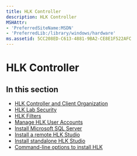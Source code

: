 ```yaml
---
title: HLK Controller
description: HLK Controller
MSHAttr:
- 'PreferredSiteName:MSDN'
- 'PreferredLib:/library/windows/hardware'
ms.assetid: 5CC208ED-C613-4881-9BA2-CE8E1F522AFC
---
```


# HLK Controller


## <span id="in_this_section"></span>In this section


-   [HLK Controller and Client Organization](hlk-controller-and-client-organization.md)
-   [HLK Lab Security](hlk-lab-security.md)
-   [HLK Filters](windows-hardware-lab-kit-filters.md)
-   [Manage HLK User Accounts](manage-hlk-user-accounts.md)
-   [Install Microsoft SQL Server](install-microsoft-sql-server.md)
-   [Install a remote HLK Studio](install-a-remote-hlk-studio.md)
-   [Install standalone HLK Studio](install-standalone-hlk-studio.md)
-   [Command-line options to install HLK](command-line-options-to-install-hlk.md)

 

 






